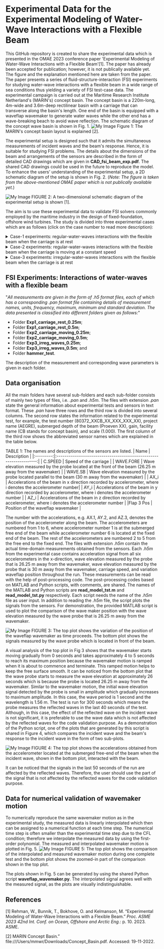 # Experimental Data for the Experimental Modeling of Water-Wave Interactions with a Flexible Beam

This GitHub repository is created to share the experimental data which is presented in the OMAE 2023 conference paper 'Experimental Modeling of Water-Wave Interactions with a Flexible Beam'[1]. The paper has already been accepted for publication; however, it is not publically available yet. The figure and the explanation mentioned here are taken from the paper. The paper presents a series of fluid-structure-interaction (FSI) experiments for studying water-wave interactions with a flexible beam in a wide range of sea conditions thus yielding a variety of FSI test-case data. The experimental campaign is carried out at the Maritime Research Institute Netherland's (MARIN's) concept basin. The concept basin is a 220m-long, 4m-wide and 3.6m-deep rectilinear basin with a carriage that can transverse along the basin's length. One end of the basin is equipped with a waveflap wavemaker to generate water waves while the other end has a wave-breaking beach to avoid wave reflection. The schematic diagram of the concept wave basin is shown in Fig. 1.
![My Image](concept_wavetank.png)
Figure 1: The MARIN's concept basin layout is explained [2].

The experimental setup is designed such that it admits the simultaneous measurements of incident waves and the beam's response. Hence, it is suitable for studying FSI problems. The details about the dimensions of the beam and arrangements of the sensors are described in the form of detailed CAD drawings which are given in **CAD_fsi_beam_exp.pdf**. The shared CAD drawings could be used in the future to reproduce the model. To enhance the users' understanding of the experimental setup, a 2D schematic diagram of the setup is shown in Fig. 2. (*Note: The figure is taken from the above-mentioned OMAE paper which is not publically available yet.*)

![My Image](beam_exp_setup.png)
FIGURE 2: A two-dimensional schematic diagram of the experimental setup is shown [1].

The aim is to use these experimental data to validate FSI solvers commonly employed by the maritime industry in the design of fixed-foundation, offshore wind turbines. The study is divided into three experimental cases which are as follows (click on the case number to read more description):

<details>

<summary>Case-1 experiments: regular-water-waves interactions with the flexible beam when the carriage is at rest </summary>

- "*Experimental Case 1 concerns interactions of regular waves with the flexible beam when the carriage is at rest; studying this case will facilitate the validation of linear FSI solvers in the non-resonant regime, since the non-linear dynamic response of beam is not excited by the incident-wave frequencies. This experimental case is further divided into two subcases corresponding to different submerged beam lengths. Subcases 1 and 2 respectively have *0.25m* and *0.5m* of the beam submerged*"[1]. 

</details>

<details>

<summary>Case-2 experiments: regular-water-waves interactions with the flexible beam when the carriage is moving at a constant speed</summary>

- "*Experimental Case 2 concerns interactions with the flexible beam when the carriage is moving at a constant speed. Moving the carriage changes the frequency of encounter between beam and waves, so that the dynamic response of the beam and its interaction with water waves, particularly at the onset of
resonance, can be studied. By changing the steepness of the regular waves, both linear and nonlinear FSI solvers can be validated. This experimental case is further divided into two subcases corresponding to different submerged beam lengths. Subcases 1 and 2 respectively have *0.25m* and *0.5m* of the beam submerged*"[1].

</details>

<details>

<summary>Case-3 experiments: irregular-water-waves interactions with the flexible beam when the carriage is at rest</summary>

- "*Experimental Case 3 concerns steep, irregular-wave interactions with the flexible beam when the carriage is at rest. This is the most complex case and is designed to yield data on structural dynamics due to nonlinear wave-loading processes related to steep and breaking waves. This case will help to validate the high-fidelity FSI solvers*"[1]. 

</details>


## FSI Experiments: Interactions of water-waves with a flexible beam

"*All measurements are given in the form of *.h5* format files, each of which has a corresponding *.pan* format file containing details of measurement names, units, frequency, maximum, minimum and standard deviation. The data presented is classified into different folders given as follows:*" 

- Folder **Exp1_carriage_rest_0.25m**; 
- Folder **Exp1_carriage_rest_0.5m**; 
- Folder **Exp2_carriage_moving_0.25m**; 
- Folder **Exp2_carriage_moving_0.5m**; 
- Folder **Exp3_irreg_waves_0.25m**; 
- Folder **Exp3_irreg_waves_0.5m**; and 
- Folder **hammer_test**.

The description of the measurement and corresponding wave parameters is given in each folder. 

## Data organisation

All the main folders have several sub-folders and each sub-folder consists of mainly two types of files, i.e. *.pan* and *.h5m*. The files with extension *.pan* state the general information about experimental tests and sensors in text format. These *.pan* have three rows and the third row is divided into several columns. The second row states the information related to the experimental test, for example, the test number (80372\_XXCB\_XX\_XXX\_XXX\_XX), project name (AEGRE), submerged depth of the beam (Proeven XX), gain, facility name (CB stands for concept basin), and scale (1.000). The first column of the third row shows the abbreviated sensor names which are explained in the table below.

TABLE 1: The names and descriptions of the sensors are listed.
|    Name   |                              Description                             |
|:---------:|:--------------------------------------------------------------------:|
|  C.SPEED  |                            Speed of the carriage                         |
| WAVE.FORE |   Wave elevation measured by the probe located at the front of the beam (26.25 m away from the wavemaker) |
|  WAVE.SB  |     Wave elevation measured by the probe located parallel to the beam (30 m away from the wavemaker)   |
|    AX_i   | Accelerations of the beam in x direction recorded by accelerometer, where i denotes the accelerometer number|
|    AY_i   | Accelerations of the beam in y direction recorded by accelerometer, where i denotes the accelerometer number |
|    AZ_i   | Accelerations of the beam in z direction recorded by accelerometer, where i denotes the accelerometer number |
|Flap 3 Pos | Position of the waveflap wavemaker                                   |

The number with the accelerations, e.g. AX.1, AY.2, and AZ.3, denotes the position of the accelerometer along the beam. The accelerometers are numbered from 1 to 6, where accelerometer number 1 is at the submerged free end of the beam while accelerometer number 6 is located at the fixed end of the beam. The rest of the accelerometers are numbered 2 to 5 from the free end to the fixed end. The files with extension *.h5m* contain the actual time-domain measurements obtained from the sensors. Each *.h5m* from the experimental case contains acceleration signal from all six accelerometers in the x-direction, wave elevation measured by the probe that is 26.25 m away from the wavemaker, wave elevation measured by the probe that is 30 m away from the wavemaker, carriage speed, and variation waveflap position throughout the run.
These measurements can be read with the help of post-processing code. The post-processing codes based on MATLAB and Python scripts, with comments, are shared. The names of the MATLAB and Python scripts are **read_model_tst.m** and **read_model_tst.py** respectively. Each script needs the name of the *.h5m* file as user input. In addition to reading the *.h5m* file, the script plots the signals from the sensors. For demonstration, the provided MATLAB script is used to plot the comparison of the wave maker position with the wave elevation measured by the wave probe that is 26.25 m away from the wavemaker. 

![My Image](wm_vs_waveprobe.png)
FIGURE 3: The top plot shows the variation of the position of the waveflap wavemaker as time proceeds. The bottom plot shows the signals measured by the wave probe which is located in front of the beam.

 A visual analysis of the top plot in Fig 3 shows that the wavemaker starts moving gradually from 0 seconds and takes approximately 4 to 5 seconds to reach its maximum position because the wavemaker motion is ramped when it is about to commence and terminate. This ramped motion helps to keep the free surface smooth. It can be noticed from the bottom plot that the wave probe starts to measure the wave elevation at approximately 26 seconds which is because the probe is located 26.25 m away from the wavemaker. Similar to the wavemaker motion, the initial wave elevation signal detected by the probe is small in amplitude which gradually increases to maximum amplitude. In this case, the wave period is 1 second and the wavelength is 1.56 m. The test is run for 300 seconds which means the probe measures the reflected waves in the last 40 seconds of the test. Although, in this case, the effect of the reflected wave on the incident wave is not significant, it is preferable to use the wave data which is not affected by the reflected waves for the code validation purpose.
As a demonstration of the Python script, one of the plots that are generated by this script is shared in Figure 4, which compares the incident wave and the beam's response to the incident wave in the form of two sub-plots. 

![My Image](acc_vs_wave.png)
FIGURE 4: The top plot shows the accelerations obtained from the accelerometer located at the submerged free-end of the beam when the incident wave, shown in the bottom plot, interacted with the beam.

It can be noticed that the signals in the last 50 seconds of the run are affected by the reflected waves. Therefore, the user should use the part of the signal that is not affected by the reflected waves for the code validation purpose. 
## Data for numerical validation of wavemaker motion
To numerically reproduce the same wavemaker motion as in the experimental study, the measured data is linearly interpolated which then can be assigned to a numerical function at each time step. The numerical time step is often smaller than the experimental time step due to the CFL condition; therefore we interpolate the measured data by using the first-order polynomial. The measured and interpolated wavemaker motion is plotted in Fig. 5. 
![My Image](wavemaker_interpolate.png)
FIGURE 5: The top plot shows the comparison of the interpolated and measured wavemaker motion during one complete test and the bottom plot shows the zoomed-in part of the comparison shown in the top plot.

The plots shown in Fig. 5 can be generated by using the shared Python script **waveflap_wavemaker.py**. The interpolated signal agrees well with the measured signal, as the plots are visually indistinguishable.
## References
[1] Rehman, W., Bunnik, T., Bokhove, O. and Kelmanson, M. “Experimental Modeling of Water-Wave Interactions with a Flexible Beam.” *Proc. ASME 2023 42nd Int. Conf. on Ocean, Offshore and Arctic Eng.*: p. 10. 2023. ASME.

[2] MARIN Concept Basin.” file:///Users/mmwr/Downloads/Concept_Basin.pdf. Accessed: 19-11-2022.
